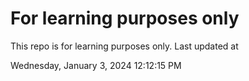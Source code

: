 # For learning purposes only
This repo is for learning purposes only.
Last updated at

Wednesday, January 3, 2024 12:12:15 PM

